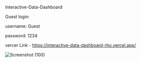 
Interactive-Data-Dashboard

Guest login:

username: Guest

password: 1234 

vercer Link - https://interactive-data-dashboard-rho.vercel.app/

![Screenshot (100)](https://github.com/user-attachments/assets/5395257b-99bc-4aef-9753-d8c7318d0639)
